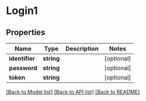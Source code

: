 # Login1

## Properties
Name | Type | Description | Notes
------------ | ------------- | ------------- | -------------
**identifier** | **string** |  | [optional] 
**password** | **string** |  | [optional] 
**token** | **string** |  | [optional] 

[[Back to Model list]](../README.md#documentation-for-models) [[Back to API list]](../README.md#documentation-for-api-endpoints) [[Back to README]](../README.md)


